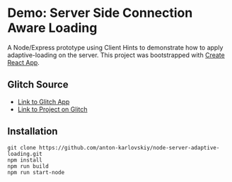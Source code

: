 
# Demo: Server Side Connection Aware Loading
A Node/Express prototype using Client Hints to demonstrate how to apply adaptive-loading on the server.
This project was bootstrapped with [Create React App](https://github.com/facebook/create-react-app).

## Glitch Source
* [Link to Glitch App](https://anton-karlovskiy-node-server-adaptive-loading.glitch.me/)
* [Link to Project on Glitch](https://glitch.com/~anton-karlovskiy-node-server-adaptive-loading/)

## Installation
```
git clone https://github.com/anton-karlovskiy/node-server-adaptive-loading.git
npm install
npm run build
npm run start-node
```